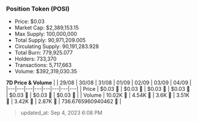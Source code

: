 
  ### Position Token (POSI)
  - Price: $0.03
  - Market Cap: $2,389,153.15
  - Max Supply: 100,000,000
  - Total Supply: 90,971,209.005
  - Circulating Supply: 90,191,283.928
  - Total Burn: 779,925.077
  - Holders: 733,370
  - Transactions: 5,717,663
  - Volume: $392,319,030.35

  **7D Price & Volume**
  | | 29&#x2F;08 | 30&#x2F;08 | 31&#x2F;08 | 01&#x2F;09 | 02&#x2F;09 | 03&#x2F;09 | 04&#x2F;09 |
  |---|---|---|---|---|---|---|---|
  | Price | $0.03 🔻 | $0.03 🔻 | $0.03 🔻 | $0.03 🔻 | $0.03 🔻 | $0.03 🚀 | $0.03 🚀 |
  | Volume | 10.02K 🔻 | 4.54K 🔻 | 3.6K 🔻 | 3.51K 🔻 | 3.42K 🔻 | 2.87K 🔻 | 736.6765960940462 🔻 |

  > updated_at: Sep 4, 2023 6:08 PM
